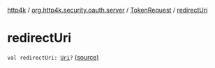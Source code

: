 [http4k](../../index.md) / [org.http4k.security.oauth.server](../index.md) / [TokenRequest](index.md) / [redirectUri](./redirect-uri.md)

# redirectUri

`val redirectUri: `[`Uri`](../../org.http4k.core/-uri/index.md)`?` [(source)](https://github.com/http4k/http4k/blob/master/http4k-security-oauth/src/main/kotlin/org/http4k/security/oauth/server/TokenRequest.kt#L11)